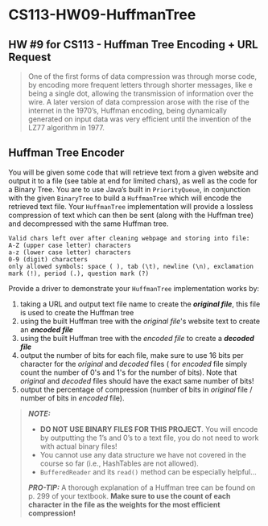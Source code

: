 # CS113-HW09-HuffmanTree
## HW #9 for CS113 - Huffman Tree Encoding + URL Request

>One of the first forms of data compression was through morse code, by encoding more frequent letters through shorter messages, like e being a single dot, allowing the transmission of information over the wire. A later version of data compression arose with the rise of the internet in the 1970’s, Huffman encoding, being dynamically generated on input data was very efficient until the invention of the LZ77 algorithm in 1977.

## Huffman Tree Encoder
You will be given some code that will retrieve text from a given website and output it to a file (see table at end for limited chars), as well as the code for a Binary Tree. You are to use Java’s built in `PriorityQueue`, in conjunction with the given `BinaryTree` to build a `HuffmanTree` which will encode the retrieved text file. Your `HuffmanTree` implementation will provide a lossless compression of text which can then be sent (along with the Huffman tree) and decompressed with the same Huffman tree.

```
Valid chars left over after cleaning webpage and storing into file:
A-Z (upper case letter) characters
a-z (lower case letter) characters
0-9 (digit) characters
only allowed symbols: space ( ), tab (\t), newline (\n), exclamation mark (!), period (.), question mark (?)
```

Provide a driver to demonstrate your `HuffmanTree` implementation works by:
 1. taking a URL and output text file name to create the ***original file***, this file is used to create the Huffman tree
 2. using the built Huffman tree with the *original file*'s website text to create an ***encoded file***
 3. using the built Huffman tree with the *encoded file* to create a ***decoded file***
 4. output the number of bits for each file, make sure to use 16 bits per character for the *original* and *decoded* files ( for *encoded* file simply count the number of 0's and 1's for the number of bits).   Note that *original* and *decoded* files should have the exact same number of bits!
 5. output the percentage of compression (number of bits in *original* file / number of bits in *encoded* file).

> ***NOTE:***
> - **DO NOT USE BINARY FILES FOR THIS PROJECT**.  You will encode by outputting the 1’s and 0’s to a text file, you do not need to work with actual binary files!
> - You cannot use any data structure we have not covered in the course so far (i.e., HashTables are not allowed).
> - `BufferedReader` and its `read()` method can be especially helpful...
> 
> ***PRO-TIP:*** A thorough explanation of a Huffman tree can be found on p. 299 of your textbook. **Make sure to use the count of each character in the file as the weights for the most efficient compression!**
